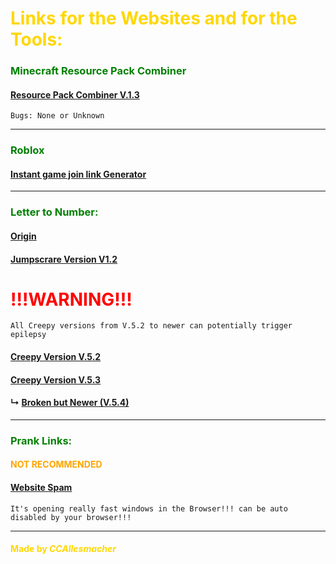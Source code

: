# <font color="gold">Links for the Websites and for the Tools:</font>


### <font color="green">Minecraft Resource Pack Combiner</font>

#### [Resource Pack Combiner V.1.3](https://ccallesmacher.github.io/Tools-on-Websites/Minecraft/Combiner/index.html)

`Bugs: None or Unknown`

---

### <font color="green">Roblox</font>

#### [Instant game join link Generator](https://ccallesmacher.github.io/Tools-on-Websites/Roblox/Instand-Join-Game/index.html)

---

### <font color="green">Letter to Number:</font>


#### [Origin](https://ccallesmacher.github.io/Tools-on-Websites/LettertoNumber/LettertoNumber.html)

#### [Jumpscrare Version V1.2](https://ccallesmacher.github.io/Tools-on-Websites/LettertoNumber/Lettertonumber.html)


# <font color="red">!!!WARNING!!!</font>


`All Creepy versions from V.5.2 to newer can potentially trigger epilepsy`

#### [Creepy Version V.5.2](https://ccallesmacher.github.io/Tools-on-Websites/LettertoNumber/save%20V.5.2/anti-virus.html)
   
#### [Creepy Version V.5.3](https://ccallesmacher.github.io/Tools-on-Websites/LettertoNumber/save%20V.5.3/anti-virus.html)

#### ↳ [Broken but Newer (V.5.4)](https://ccallesmacher.github.io/Tools-on-Websites/LettertoNumber/save%20V.5.3/notgood/anti-virus.html)

---

### <font color="green">Prank Links:</font>

#### <font color="orange">NOT RECOMMENDED</font>

#### [Website Spam](https://ccallesmacher.github.io/Tools-on-Websites/Prank-Links/Window_Spam.html)

`It's opening really fast windows in the Browser!!! can be auto disabled by your browser!!!`



---

#### <font color="gold">Made by ___CCAllesmacher___</font>
